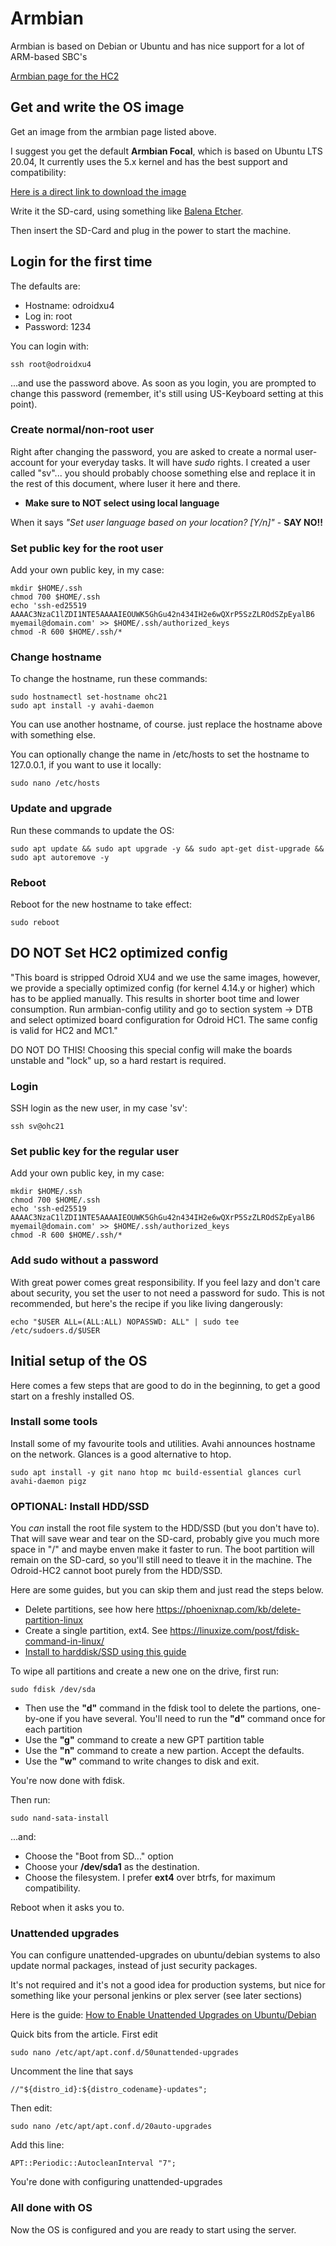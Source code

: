 # Armbian

Armbian is based on Debian or Ubuntu and has nice support for a lot of ARM-based SBC's

[Armbian page for the HC2](https://www.armbian.com/odroid-hc1/)

## Get and write the OS image

Get an image from the armbian page listed above.

I suggest you get the default **Armbian Focal**, which is based on Ubuntu LTS 20.04, It currently uses the 5.x kernel and has the best support and compatibility:

[Here is a direct link to download the image](https://redirect.armbian.com/odroidxu4/Focal_legacy)

Write it the SD-card, using something like [Balena Etcher](https://www.balena.io/etcher/).

Then insert the SD-Card and plug in the power to start the machine.

## Login for the first time

The defaults are:

* Hostname: odroidxu4
* Log in: root
* Password: 1234

You can login with:

    ssh root@odroidxu4

...and use the password above. As soon as you login, you are prompted to change this password (remember, it's still using US-Keyboard setting at this point).

### Create normal/non-root user

Right after changing the password, you are asked to create a normal user-account for your everyday tasks. It will have *sudo* rights. I created a user called "sv"... you should probably choose something else and replace it in the rest of this document, where Iuser it here and there.

* **Make sure to NOT select using local language**

When it says *"Set user language based on your location? [Y/n]"* - **SAY NO!!**

### Set public key for the root user

Add your own public key, in my case:

    mkdir $HOME/.ssh
    chmod 700 $HOME/.ssh
    echo 'ssh-ed25519 AAAAC3NzaC1lZDI1NTE5AAAAIEOUWK5GhGu42n434IH2e6wQXrP5SzZLROdSZpEyalB6 myemail@domain.com' >> $HOME/.ssh/authorized_keys
    chmod -R 600 $HOME/.ssh/*

### Change hostname

To change the hostname, run these commands:

    sudo hostnamectl set-hostname ohc21
    sudo apt install -y avahi-daemon

You can use another hostname, of course. just replace the hostname above with something else.

You can optionally change the name in /etc/hosts to set the hostname to 127.0.0.1, if you want to use it locally:

    sudo nano /etc/hosts

### Update and upgrade

Run these commands to update the OS:

    sudo apt update && sudo apt upgrade -y && sudo apt-get dist-upgrade && sudo apt autoremove -y

### Reboot

Reboot for the new hostname to take effect:

    sudo reboot

## DO NOT Set HC2 optimized config

"This board is stripped Odroid XU4 and we use the same images, however, we provide a specially optimized config (for kernel 4.14.y or higher) which has to be applied manually. This results in shorter boot time and lower consumption. Run armbian-config utility and go to section system -> DTB and select optimized board configuration for Odroid HC1. The same config is valid for HC2 and MC1."

DO NOT DO THIS! Choosing this special config will make the boards unstable and "lock" up, so a hard restart is required.

### Login

SSH login as the new user, in my case 'sv':

    ssh sv@ohc21

### Set public key for the regular user

Add your own public key, in my case:

    mkdir $HOME/.ssh
    chmod 700 $HOME/.ssh
    echo 'ssh-ed25519 AAAAC3NzaC1lZDI1NTE5AAAAIEOUWK5GhGu42n434IH2e6wQXrP5SzZLROdSZpEyalB6 myemail@domain.com' >> $HOME/.ssh/authorized_keys
    chmod -R 600 $HOME/.ssh/*

### Add sudo without a password

With great power comes great responsibility.
If you feel lazy and don't care about security, you set the user to not need a password for sudo. This is not recommended, but here's the recipe if you like living dangerously:

    echo "$USER ALL=(ALL:ALL) NOPASSWD: ALL" | sudo tee /etc/sudoers.d/$USER

## Initial setup of the OS

Here comes a few steps that are good to do in the beginning, to get a good start on a freshly installed OS.

### Install some tools

Install some of my favourite tools and utilities. Avahi announces hostname on the network. Glances is a good alternative to htop.

    sudo apt install -y git nano htop mc build-essential glances curl avahi-daemon pigz

### OPTIONAL: Install HDD/SSD

You *can* install the root file system to the HDD/SSD (but you don't have to). That will save wear and tear on the SD-card, probably give you much more space in "/" and maybe enven make it faster to run. The boot partition will remain on the SD-card, so you'll still need to tleave it in the machine. The Odroid-HC2 cannot boot purely from the HDD/SSD.

Here are some guides, but you can skip them and just read the steps below.

* Delete partitions, see how here <https://phoenixnap.com/kb/delete-partition-linux>
* Create a single partition, ext4. See <https://linuxize.com/post/fdisk-command-in-linux/>
* [Install to harddisk/SSD using this guide](https://docs.armbian.com/User-Guide_Getting-Started/#how-to-install-to-emmc-nand-sata-usb)

To wipe all partitions and create a new one on the drive, first run:

    sudo fdisk /dev/sda

* Then use the **"d"** command in the fdisk tool to delete the partions, one-by-one if you have several. You'll need to run the **"d"** command once for each partition
* Use the **"g"** command to create a new GPT partition table
* Use the **"n"** command to create a new partion. Accept the defaults.
* Use the **"w"** command to write changes to disk and exit.

You're now done with fdisk.

Then run:

    sudo nand-sata-install

...and:

* Choose the "Boot from SD..." option
* Choose your **/dev/sda1** as the destination.
* Choose the filesystem. I prefer **ext4** over btrfs, for maximum compatibility.

Reboot when it asks you to.

### Unattended upgrades

You can configure unattended-upgrades on ubuntu/debian systems to also update normal packages, instead of just security packages.

It's not required and it's not a good idea for production systems, but nice for something like your personal jenkins or plex server (see later sections)

Here is the guide: [How to Enable Unattended Upgrades on Ubuntu/Debian](https://haydenjames.io/how-to-enable-unattended-upgrades-on-ubuntu-debian/)

Quick bits from the article. First edit

    sudo nano /etc/apt/apt.conf.d/50unattended-upgrades

Uncomment the line that says

    //"${distro_id}:${distro_codename}-updates";

Then edit:

    sudo nano /etc/apt/apt.conf.d/20auto-upgrades

Add this line:

    APT::Periodic::AutocleanInterval "7";

You're done with configuring unattended-upgrades

### All done with OS

Now the OS is configured and you are ready to start using the server.
